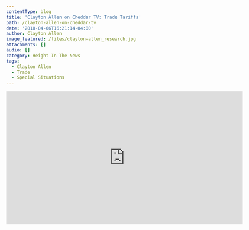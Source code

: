 ```yaml
---
contentType: blog
title: 'Clayton Allen on Cheddar TV: Trade Tariffs'
path: /clayton-allen-on-cheddar-tv
date: '2018-04-06T16:21:14-04:00'
author: Clayton Allen
image_featured: /files/clayton-allen_research.jpg
attachments: []
audio: []
category: Height In The News
tags:
  - Clayton Allen
  - Trade
  - Special Situations
---
```

<iframe width="640" height="360" src="https://www.youtube.com/embed/nA2fVL3ecFA" frameborder="0" allow="autoplay; encrypted-media" allowfullscreen></iframe>
